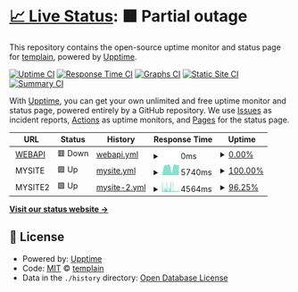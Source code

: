 # [📈 Live Status](https://templain.github.io/mywatcher): <!--live status--> **🟧 Partial outage**

This repository contains the open-source uptime monitor and status page for [templain](https://templain.github.io/mywatcher), powered by [Upptime](https://github.com/upptime/upptime).

[![Uptime CI](https://github.com/templain/mywatcher/workflows/Uptime%20CI/badge.svg)](https://github.com/templain/mywatcher/actions?query=workflow%3A%22Uptime+CI%22)
[![Response Time CI](https://github.com/templain/mywatcher/workflows/Response%20Time%20CI/badge.svg)](https://github.com/templain/mywatcher/actions?query=workflow%3A%22Response+Time+CI%22)
[![Graphs CI](https://github.com/templain/mywatcher/workflows/Graphs%20CI/badge.svg)](https://github.com/templain/mywatcher/actions?query=workflow%3A%22Graphs+CI%22)
[![Static Site CI](https://github.com/templain/mywatcher/workflows/Static%20Site%20CI/badge.svg)](https://github.com/templain/mywatcher/actions?query=workflow%3A%22Static+Site+CI%22)
[![Summary CI](https://github.com/templain/mywatcher/workflows/Summary%20CI/badge.svg)](https://github.com/templain/mywatcher/actions?query=workflow%3A%22Summary+CI%22)

With [Upptime](https://upptime.js.org), you can get your own unlimited and free uptime monitor and status page, powered entirely by a GitHub repository. We use [Issues](https://github.com/templain/mywatcher/issues) as incident reports, [Actions](https://github.com/templain/mywatcher/actions) as uptime monitors, and [Pages](https://templain.github.io/mywatcher) for the status page.

<!--start: status pages-->
<!-- This summary is generated by Upptime (https://github.com/upptime/upptime) -->
<!-- Do not edit this manually, your changes will be overwritten -->
<!-- prettier-ignore -->
| URL | Status | History | Response Time | Uptime |
| --- | ------ | ------- | ------------- | ------ |
| <img alt="" src="https://icons.duckduckgo.com/ip3/mycolab.bcnl.work.ico" height="13"> [WEBAPI](https://mycolab.bcnl.work) | 🟥 Down | [webapi.yml](https://github.com/templain/mywatcher/commits/HEAD/history/webapi.yml) | <details><summary><img alt="Response time graph" src="./graphs/webapi/response-time-week.png" height="20"> 0ms</summary><br><a href="https://templain.github.io/mywatcher/history/webapi"><img alt="Response time 282" src="https://img.shields.io/endpoint?url=https%3A%2F%2Fraw.githubusercontent.com%2Ftemplain%2Fmywatcher%2FHEAD%2Fapi%2Fwebapi%2Fresponse-time.json"></a><br><a href="https://templain.github.io/mywatcher/history/webapi"><img alt="24-hour response time 0" src="https://img.shields.io/endpoint?url=https%3A%2F%2Fraw.githubusercontent.com%2Ftemplain%2Fmywatcher%2FHEAD%2Fapi%2Fwebapi%2Fresponse-time-day.json"></a><br><a href="https://templain.github.io/mywatcher/history/webapi"><img alt="7-day response time 0" src="https://img.shields.io/endpoint?url=https%3A%2F%2Fraw.githubusercontent.com%2Ftemplain%2Fmywatcher%2FHEAD%2Fapi%2Fwebapi%2Fresponse-time-week.json"></a><br><a href="https://templain.github.io/mywatcher/history/webapi"><img alt="30-day response time 0" src="https://img.shields.io/endpoint?url=https%3A%2F%2Fraw.githubusercontent.com%2Ftemplain%2Fmywatcher%2FHEAD%2Fapi%2Fwebapi%2Fresponse-time-month.json"></a><br><a href="https://templain.github.io/mywatcher/history/webapi"><img alt="1-year response time 282" src="https://img.shields.io/endpoint?url=https%3A%2F%2Fraw.githubusercontent.com%2Ftemplain%2Fmywatcher%2FHEAD%2Fapi%2Fwebapi%2Fresponse-time-year.json"></a></details> | <details><summary><a href="https://templain.github.io/mywatcher/history/webapi">0.00%</a></summary><a href="https://templain.github.io/mywatcher/history/webapi"><img alt="All-time uptime 17.06%" src="https://img.shields.io/endpoint?url=https%3A%2F%2Fraw.githubusercontent.com%2Ftemplain%2Fmywatcher%2FHEAD%2Fapi%2Fwebapi%2Fuptime.json"></a><br><a href="https://templain.github.io/mywatcher/history/webapi"><img alt="24-hour uptime 0.00%" src="https://img.shields.io/endpoint?url=https%3A%2F%2Fraw.githubusercontent.com%2Ftemplain%2Fmywatcher%2FHEAD%2Fapi%2Fwebapi%2Fuptime-day.json"></a><br><a href="https://templain.github.io/mywatcher/history/webapi"><img alt="7-day uptime 0.00%" src="https://img.shields.io/endpoint?url=https%3A%2F%2Fraw.githubusercontent.com%2Ftemplain%2Fmywatcher%2FHEAD%2Fapi%2Fwebapi%2Fuptime-week.json"></a><br><a href="https://templain.github.io/mywatcher/history/webapi"><img alt="30-day uptime 0.00%" src="https://img.shields.io/endpoint?url=https%3A%2F%2Fraw.githubusercontent.com%2Ftemplain%2Fmywatcher%2FHEAD%2Fapi%2Fwebapi%2Fuptime-month.json"></a><br><a href="https://templain.github.io/mywatcher/history/webapi"><img alt="1-year uptime 17.06%" src="https://img.shields.io/endpoint?url=https%3A%2F%2Fraw.githubusercontent.com%2Ftemplain%2Fmywatcher%2FHEAD%2Fapi%2Fwebapi%2Fuptime-year.json"></a></details>
| <img alt="" src="https://icons.duckduckgo.com/ip3/null.ico" height="13"> MYSITE | 🟩 Up | [mysite.yml](https://github.com/templain/mywatcher/commits/HEAD/history/mysite.yml) | <details><summary><img alt="Response time graph" src="./graphs/mysite/response-time-week.png" height="20"> 5740ms</summary><br><a href="https://templain.github.io/mywatcher/history/mysite"><img alt="Response time 2079" src="https://img.shields.io/endpoint?url=https%3A%2F%2Fraw.githubusercontent.com%2Ftemplain%2Fmywatcher%2FHEAD%2Fapi%2Fmysite%2Fresponse-time.json"></a><br><a href="https://templain.github.io/mywatcher/history/mysite"><img alt="24-hour response time 6419" src="https://img.shields.io/endpoint?url=https%3A%2F%2Fraw.githubusercontent.com%2Ftemplain%2Fmywatcher%2FHEAD%2Fapi%2Fmysite%2Fresponse-time-day.json"></a><br><a href="https://templain.github.io/mywatcher/history/mysite"><img alt="7-day response time 5740" src="https://img.shields.io/endpoint?url=https%3A%2F%2Fraw.githubusercontent.com%2Ftemplain%2Fmywatcher%2FHEAD%2Fapi%2Fmysite%2Fresponse-time-week.json"></a><br><a href="https://templain.github.io/mywatcher/history/mysite"><img alt="30-day response time 5383" src="https://img.shields.io/endpoint?url=https%3A%2F%2Fraw.githubusercontent.com%2Ftemplain%2Fmywatcher%2FHEAD%2Fapi%2Fmysite%2Fresponse-time-month.json"></a><br><a href="https://templain.github.io/mywatcher/history/mysite"><img alt="1-year response time 2079" src="https://img.shields.io/endpoint?url=https%3A%2F%2Fraw.githubusercontent.com%2Ftemplain%2Fmywatcher%2FHEAD%2Fapi%2Fmysite%2Fresponse-time-year.json"></a></details> | <details><summary><a href="https://templain.github.io/mywatcher/history/mysite">100.00%</a></summary><a href="https://templain.github.io/mywatcher/history/mysite"><img alt="All-time uptime 99.96%" src="https://img.shields.io/endpoint?url=https%3A%2F%2Fraw.githubusercontent.com%2Ftemplain%2Fmywatcher%2FHEAD%2Fapi%2Fmysite%2Fuptime.json"></a><br><a href="https://templain.github.io/mywatcher/history/mysite"><img alt="24-hour uptime 100.00%" src="https://img.shields.io/endpoint?url=https%3A%2F%2Fraw.githubusercontent.com%2Ftemplain%2Fmywatcher%2FHEAD%2Fapi%2Fmysite%2Fuptime-day.json"></a><br><a href="https://templain.github.io/mywatcher/history/mysite"><img alt="7-day uptime 100.00%" src="https://img.shields.io/endpoint?url=https%3A%2F%2Fraw.githubusercontent.com%2Ftemplain%2Fmywatcher%2FHEAD%2Fapi%2Fmysite%2Fuptime-week.json"></a><br><a href="https://templain.github.io/mywatcher/history/mysite"><img alt="30-day uptime 100.00%" src="https://img.shields.io/endpoint?url=https%3A%2F%2Fraw.githubusercontent.com%2Ftemplain%2Fmywatcher%2FHEAD%2Fapi%2Fmysite%2Fuptime-month.json"></a><br><a href="https://templain.github.io/mywatcher/history/mysite"><img alt="1-year uptime 99.96%" src="https://img.shields.io/endpoint?url=https%3A%2F%2Fraw.githubusercontent.com%2Ftemplain%2Fmywatcher%2FHEAD%2Fapi%2Fmysite%2Fuptime-year.json"></a></details>
| <img alt="" src="https://icons.duckduckgo.com/ip3/null.ico" height="13"> MYSITE2 | 🟩 Up | [mysite-2.yml](https://github.com/templain/mywatcher/commits/HEAD/history/mysite-2.yml) | <details><summary><img alt="Response time graph" src="./graphs/mysite-2/response-time-week.png" height="20"> 4564ms</summary><br><a href="https://templain.github.io/mywatcher/history/mysite-2"><img alt="Response time 4184" src="https://img.shields.io/endpoint?url=https%3A%2F%2Fraw.githubusercontent.com%2Ftemplain%2Fmywatcher%2FHEAD%2Fapi%2Fmysite-2%2Fresponse-time.json"></a><br><a href="https://templain.github.io/mywatcher/history/mysite-2"><img alt="24-hour response time 2759" src="https://img.shields.io/endpoint?url=https%3A%2F%2Fraw.githubusercontent.com%2Ftemplain%2Fmywatcher%2FHEAD%2Fapi%2Fmysite-2%2Fresponse-time-day.json"></a><br><a href="https://templain.github.io/mywatcher/history/mysite-2"><img alt="7-day response time 4564" src="https://img.shields.io/endpoint?url=https%3A%2F%2Fraw.githubusercontent.com%2Ftemplain%2Fmywatcher%2FHEAD%2Fapi%2Fmysite-2%2Fresponse-time-week.json"></a><br><a href="https://templain.github.io/mywatcher/history/mysite-2"><img alt="30-day response time 4184" src="https://img.shields.io/endpoint?url=https%3A%2F%2Fraw.githubusercontent.com%2Ftemplain%2Fmywatcher%2FHEAD%2Fapi%2Fmysite-2%2Fresponse-time-month.json"></a><br><a href="https://templain.github.io/mywatcher/history/mysite-2"><img alt="1-year response time 4184" src="https://img.shields.io/endpoint?url=https%3A%2F%2Fraw.githubusercontent.com%2Ftemplain%2Fmywatcher%2FHEAD%2Fapi%2Fmysite-2%2Fresponse-time-year.json"></a></details> | <details><summary><a href="https://templain.github.io/mywatcher/history/mysite-2">96.25%</a></summary><a href="https://templain.github.io/mywatcher/history/mysite-2"><img alt="All-time uptime 94.30%" src="https://img.shields.io/endpoint?url=https%3A%2F%2Fraw.githubusercontent.com%2Ftemplain%2Fmywatcher%2FHEAD%2Fapi%2Fmysite-2%2Fuptime.json"></a><br><a href="https://templain.github.io/mywatcher/history/mysite-2"><img alt="24-hour uptime 93.92%" src="https://img.shields.io/endpoint?url=https%3A%2F%2Fraw.githubusercontent.com%2Ftemplain%2Fmywatcher%2FHEAD%2Fapi%2Fmysite-2%2Fuptime-day.json"></a><br><a href="https://templain.github.io/mywatcher/history/mysite-2"><img alt="7-day uptime 96.25%" src="https://img.shields.io/endpoint?url=https%3A%2F%2Fraw.githubusercontent.com%2Ftemplain%2Fmywatcher%2FHEAD%2Fapi%2Fmysite-2%2Fuptime-week.json"></a><br><a href="https://templain.github.io/mywatcher/history/mysite-2"><img alt="30-day uptime 94.30%" src="https://img.shields.io/endpoint?url=https%3A%2F%2Fraw.githubusercontent.com%2Ftemplain%2Fmywatcher%2FHEAD%2Fapi%2Fmysite-2%2Fuptime-month.json"></a><br><a href="https://templain.github.io/mywatcher/history/mysite-2"><img alt="1-year uptime 94.30%" src="https://img.shields.io/endpoint?url=https%3A%2F%2Fraw.githubusercontent.com%2Ftemplain%2Fmywatcher%2FHEAD%2Fapi%2Fmysite-2%2Fuptime-year.json"></a></details>

<!--end: status pages-->

[**Visit our status website →**](https://templain.github.io/mywatcher)

## 📄 License

- Powered by: [Upptime](https://github.com/upptime/upptime)
- Code: [MIT](./LICENSE) © [templain](https://templain.github.io/mywatcher)
- Data in the `./history` directory: [Open Database License](https://opendatacommons.org/licenses/odbl/1-0/)
